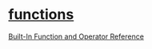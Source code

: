 # [functions](https://dev.mysql.com/doc/refman/8.0/en/functions.html)

[Built-In Function and Operator Reference](https://dev.mysql.com/doc/refman/8.0/en/built-in-function-reference.html)
